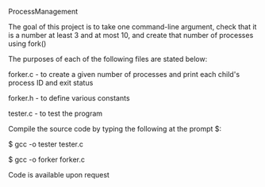 ProcessManagement

The goal of this project is to take one command-line argument, check that it is a number at least 3 and at most 10, and create that number of processes using fork()

The purposes of each of the following files are stated below:


forker.c - to create a given number of processes and print each child's process ID and exit status

forker.h - to define various constants

tester.c - to test the program


Compile the source code by typing the following at the prompt $:

$ gcc -o tester tester.c

$ gcc -o forker forker.c

Code is available upon request
